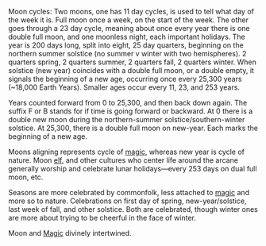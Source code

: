 Moon cycles: Two moons, one has 11 day cycles, is used to tell what day of the week it is. Full moon once a week, on the start of the week. The other goes through a 23 day cycle, meaning about once every year there is one double full moon, and one moonless night, each important holidays. The year is 200 days long, split into eight, 25 day quarters, beginning on the northern summer solstice (no summer v winter with two hemispheres). 2 quarters spring, 2 quarters summer, 2 quarters fall, 2 quarters winter. When solstice (new year) coincides with a double full moon, or a double empty, it signals the beginning of a new age, occurring once every 25,300 years (~18,000 Earth Years). Smaller ages occur every 11, 23, and 253 years. 

Years counted forward from 0 to 25,300, and then back down again. The suffix F or B stands for if time is going forward or backward. At 0 there is a double new moon during the northern-summer solstice/southern-winter solstice. At 25,300, there is a double full moon on new-year. Each marks the beginning of a new age. 

Moons aligning represents cycle of [magic](Magic), whereas new year is cycle of nature. Moon [elf](Elves), and other cultures who center life around the arcane generally worship and celebrate lunar holidays—every 253 days on dual full moon, etc. 

Seasons are more celebrated by commonfolk, less attached to [magic](Magic) and more so to nature. Celebrations on first day of spring, new-year/solstice, last week of fall, and other solstice. Both are celebrated, though winter ones are more about trying to be cheerful in the face of winter.

Moon and [Magic](Magic) divinely intertwined.
